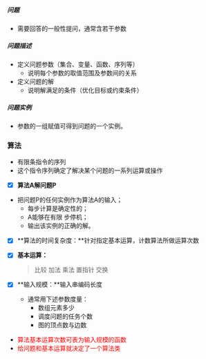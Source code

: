 #####  问题
- 需要回答的一般性提问，通常含若干参数
##### 问题描述
- 定义问题参数（集合、变量、函数、序列等）
  - 说明每个参数的取值范围及参数间的关系
- 定义问题的解
  - 说明解满足的条件（优化目标或约束条件）
##### 问题实例
- 参数的一组赋值可得到问题的一个实例。

### 算法
- 有限条指令的序列
- 这个指令序列确定了解决某个问题的一系列运算或操作
- [x] **算法A解问题P**
- 把问题P的任何实例作为算法A的输入；
  - 每步计算是确定性的；
  - A能够在有限 步停机；
  - 输出该实例的正确的解。 
- [x] **算法的时间复杂度：**针对指定基本运算，计数算法所做运算次数
- [x] **基本运算：** 
   > 比较
   > 加法
   > 乘法
   > 置指针
   > 交换

- [x] **输入规模：**输入串编码长度
  - 通常用下述参数度量：
    - 数组元素多少
    - 调度问题的任务个数
    - 图的顶点数与边数
- <font color=#FF0000>  算法基本运算次数可表为输入规模的函数  </font> 
- <font color=#FF0000>  给问题和基本运算就决定了一个算法类  </font> 
